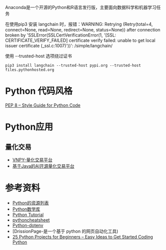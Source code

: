 
Anaconda是⼀个开源的Python和R语⾔发⾏版，主要⾯向数据科学和机器学习任务

在使用pip3 安装 langchain 时，报错：WARNING: Retrying (Retry(total=4, connect=None, read=None, redirect=None, status=None)) after connection broken by 'SSLError(SSLCertVerificationError(1, '[SSL: CERTIFICATE_VERIFY_FAILED] certificate verify failed: unable to get local issuer certificate (_ssl.c:1007)'))': /simple/langchain/

使用 --trusted-host 选项绕过证书
```
pip3 install langchain --trusted-host pypi.org --trusted-host files.pythonhosted.org
```

# Python 代码风格

[PEP 8 – Style Guide for Python Code](https://peps.python.org/pep-0008/)

# Python应用

## 量化交易

- [VNPY-量化交易平台](https://github.com/vnpy/vnpy)
- [基于Java的AI开源量化交易平台](https://gitee.com/dromara/northstar/)

# 参考资料

- [Python的资源列表](https://github.com/vinta/awesome-python)
- [Python数学库](https://github.com/manimCommunity/manim)
- [Python Tutorial](https://www.pythontutorial.net/)
- [pythoncheatsheet](https://www.pythoncheatsheet.org/cheatsheet/string-formatting)
- [Python-dotenv](https://pypi.org/project/python-dotenv/)
- [DrissionPage-是一个基于 python 的网页自动化工具)
- [25 Python Projects for Beginners – Easy Ideas to Get Started Coding Python](https://www.freecodecamp.org/news/python-projects-for-beginners/)
